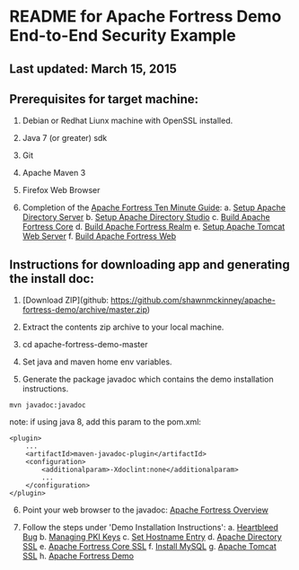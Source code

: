 # README for Apache Fortress Demo End-to-End Security Example

## Last updated: March 15, 2015

## Prerequisites for target machine:
1. Debian or Redhat Liunx machine with OpenSSL installed.

2. Java 7 (or greater) sdk

3. Git

4. Apache Maven 3

5. Firefox Web Browser

6. Completion of the [Apache Fortress Ten Minute Guide](http://symas.com/javadocs/apache-fortress-core/org/apache/directory/fortress/core/doc-files/ten-minute-guide.html):
   a. [Setup Apache Directory Server](http://symas.com/javadocs/apache-fortress-core/org/apache/directory/fortress/core/doc-files/apache-directory-server.html)
   b. [Setup Apache Directory Studio](http://symas.com/javadocs/apache-fortress-core/org/apache/directory/fortress/core/doc-files/apache-directory-studio.html)
   c. [Build Apache Fortress Core](http://symas.com/javadocs/apac1he-fortress-core/org/apache/directory/fortress/core/doc-files/apache-fortress-core.html)
   d. [Build Apache Fortress Realm](http://symas.com/javadocs/apache-fortress-core/org/apache/directory/fortress/core/doc-files/apache-fortress-realm.html)
   e. [Setup Apache Tomcat Web Server](http://symas.com/javadocs/apache-fortress-core/org/apache/directory/fortress/core/doc-files/apache-tomcat.html)
   f. [Build Apache Fortress Web](http://symas.com/javadocs/apache-fortress-core/org/apache/directory/fortress/core/doc-files/apache-fortress-web.html)

## Instructions for downloading app and generating the install doc:

1. [Download ZIP](github: https://github.com/shawnmckinney/apache-fortress-demo/archive/master.zip)

2. Extract the contents zip archive to your local machine.

3. cd apache-fortress-demo-master

4. Set java and maven home env variables.

5. Generate the package javadoc which contains the demo installation instructions.
````
mvn javadoc:javadoc
````

note: if using java 8, add this param to the pom.xml:
```
<plugin>
    ...
    <artifactId>maven-javadoc-plugin</artifactId>
    <configuration>
        <additionalparam>-Xdoclint:none</additionalparam>
        ...
    </configuration>
</plugin>
```

6. Point your web browser to the javadoc: [Apache Fortress Overview](target/site/apidocs/overview-summary.html)

7. Follow the steps under 'Demo Installation Instructions':
   a. [Heartbleed Bug](target/site/apidocs/doc-files/opensslheartbleed.html)
   b. [Managing PKI Keys](target/site/apidocs/doc-files/keys.html)
   c. [Set Hostname Entry](target/site/apidocs/doc-files/hosts.html)
   d. [Apache Directory SSL](target/site/apidocs/doc-files/apache-directory-ssl.html)
   e. [Apache Fortress Core SSL](target/site/apidocs/doc-files/apache-fortress-core-ssl.html)
   f. [Install MySQL](target/site/apidocs/doc-files/mysql.html)
   g. [Apache Tomcat SSL](target/site/apidocs/doc-files/apache-tomcat-ssl.html)
   h. [Apache Fortress Demo](target/site/apidocs/doc-files/apache-fortress-demo.html)